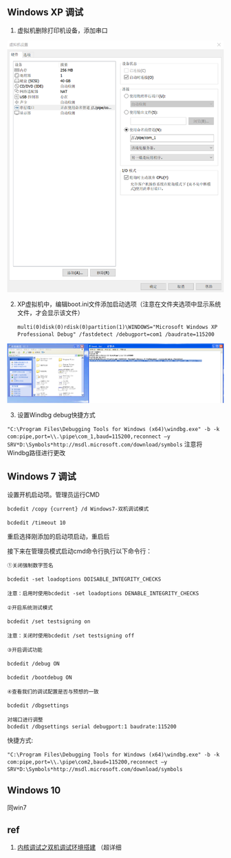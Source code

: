 ## Windows XP 调试

1. 虚拟机删除打印机设备，添加串口

![image-20210125101630932](https://raw.githubusercontent.com/clxsh/pics/master/img/image-20210125101630932.png)

2. XP虚拟机中，编辑boot.ini文件添加启动选项（注意在文件夹选项中显示系统文件，才会显示该文件）

   `multi(0)disk(0)rdisk(0)partition(1)\WINDOWS="Microsoft Windows XP Professional Debug" /fastdetect /debugport=com1 /baudrate=115200`

![image-20210125102109131](https://raw.githubusercontent.com/clxsh/pics/master/img/image-20210125102109131.png)

3. 设置Windbg debug快捷方式

`"C:\Program Files\Debugging Tools for Windows (x64)\windbg.exe" -b -k com:pipe,port=\\.\pipe\com_1,baud=115200,reconnect –y SRV*D:\Symbols*http://msdl.microsoft.com/download/symbols` 注意将Windbg路径进行更改

## Windows 7 调试

设置开机启动项。管理员运行CMD

```
bcdedit /copy {current} /d Windows7-双机调试模式

bcdedit /timeout 10
```

重启选择刚添加的启动项启动，重启后

接下来在管理员模式启动cmd命令行执行以下命令行：

```
①关闭强制数字签名

bcdedit -set loadoptions DDISABLE_INTEGRITY_CHECKS

注意：启用时使用bcdedit -set loadoptions DENABLE_INTEGRITY_CHECKS

②开启系统测试模式

bcdedit /set testsigning on

注意：关闭时使用bcdedit /set testsigning off

③开启调试功能

bcdedit /debug ON

bcdedit /bootdebug ON

④查看我们的调试配置是否与预想的一致

bcdedit /dbgsettings

对端口进行调整
bcdedit /dbgsettings serial debugport:1 baudrate:115200

```

快捷方式:

`"C:\Program Files\Debugging Tools for Windows (x64)\windbg.exe" -b -k com:pipe,port=\\.\pipe\com2,baud=115200,reconnect –y SRV*D:\Symbols*http://msdl.microsoft.com/download/symbols`

## Windows 10

同win7

## ref

1. [内核调试之双机调试环境搭建](https://www.cnblogs.com/wf751620780/p/10357001.html) （超详细